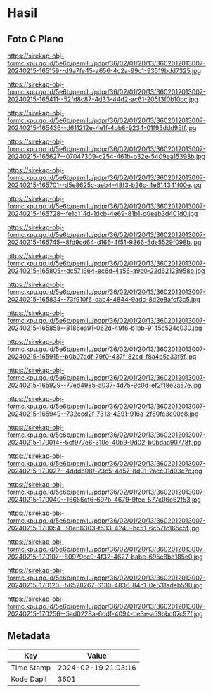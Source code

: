 # Hasil

## Foto C Plano

https://sirekap-obj-formc.kpu.go.id/5e6b/pemilu/pdpr/36/02/01/20/13/3602012013007-20240215-165159--d9a7fe45-a656-4c2a-99c1-93519bdd7325.jpg

https://sirekap-obj-formc.kpu.go.id/5e6b/pemilu/pdpr/36/02/01/20/13/3602012013007-20240215-165411--52fd8c87-4d33-44d2-ac61-205f3f0b10cc.jpg

https://sirekap-obj-formc.kpu.go.id/5e6b/pemilu/pdpr/36/02/01/20/13/3602012013007-20240215-165436--d611212e-4e1f-4bb8-9234-01f93ddd95ff.jpg

https://sirekap-obj-formc.kpu.go.id/5e6b/pemilu/pdpr/36/02/01/20/13/3602012013007-20240215-165627--07047309-c254-461b-b32e-5409ea15393b.jpg

https://sirekap-obj-formc.kpu.go.id/5e6b/pemilu/pdpr/36/02/01/20/13/3602012013007-20240215-165701--d5e8625c-aeb4-48f3-b26c-4e614341f00e.jpg

https://sirekap-obj-formc.kpu.go.id/5e6b/pemilu/pdpr/36/02/01/20/13/3602012013007-20240215-165728--fe1d114d-1dcb-4e69-81b1-d0eeb3d401d0.jpg

https://sirekap-obj-formc.kpu.go.id/5e6b/pemilu/pdpr/36/02/01/20/13/3602012013007-20240215-165745--8fd9cd64-d166-4f51-9366-5de5529f098b.jpg

https://sirekap-obj-formc.kpu.go.id/5e6b/pemilu/pdpr/36/02/01/20/13/3602012013007-20240215-165805--dc571664-ec6d-4a56-a9c0-22d62128958b.jpg

https://sirekap-obj-formc.kpu.go.id/5e6b/pemilu/pdpr/36/02/01/20/13/3602012013007-20240215-165834--73f910f6-dab4-4844-9adc-8d2e8afcf3c5.jpg

https://sirekap-obj-formc.kpu.go.id/5e6b/pemilu/pdpr/36/02/01/20/13/3602012013007-20240215-165858--8186ea91-062d-49f6-b1bb-9145c524c030.jpg

https://sirekap-obj-formc.kpu.go.id/5e6b/pemilu/pdpr/36/02/01/20/13/3602012013007-20240215-165915--b0b07ddf-79f0-437f-82cd-f8a4b5a33f5f.jpg

https://sirekap-obj-formc.kpu.go.id/5e6b/pemilu/pdpr/36/02/01/20/13/3602012013007-20240215-165929--77ed4985-a037-4d75-9c0d-ef2f18e2a57e.jpg

https://sirekap-obj-formc.kpu.go.id/5e6b/pemilu/pdpr/36/02/01/20/13/3602012013007-20240215-165949--732ccd2f-7313-4391-916a-2f80fe3c00c8.jpg

https://sirekap-obj-formc.kpu.go.id/5e6b/pemilu/pdpr/36/02/01/20/13/3602012013007-20240215-170014--5cf977e6-310e-40b9-9d02-b0bdaa90778f.jpg

https://sirekap-obj-formc.kpu.go.id/5e6b/pemilu/pdpr/36/02/01/20/13/3602012013007-20240215-170027--4dddb08f-23c5-4d57-8d01-2acc01d03c7c.jpg

https://sirekap-obj-formc.kpu.go.id/5e6b/pemilu/pdpr/36/02/01/20/13/3602012013007-20240215-170040--16656cf6-697b-4679-9fee-577c06c62f53.jpg

https://sirekap-obj-formc.kpu.go.id/5e6b/pemilu/pdpr/36/02/01/20/13/3602012013007-20240215-170054--91e66303-f533-4240-bc51-6c571c165c5f.jpg

https://sirekap-obj-formc.kpu.go.id/5e6b/pemilu/pdpr/36/02/01/20/13/3602012013007-20240215-170107--80979cc9-4f32-4627-babe-695e8bd185c0.jpg

https://sirekap-obj-formc.kpu.go.id/5e6b/pemilu/pdpr/36/02/01/20/13/3602012013007-20240215-170120--56528267-6130-4836-84c1-0e531adeb590.jpg

https://sirekap-obj-formc.kpu.go.id/5e6b/pemilu/pdpr/36/02/01/20/13/3602012013007-20240215-170256--5ad0228a-6ddf-4094-be3e-a59bbc07c97f.jpg


## Metadata

| Key        | Value               |
| ---------- | ------------------- |
| Time Stamp | 2024-02-19 21:03:16 |
| Kode Dapil | 3601                |



